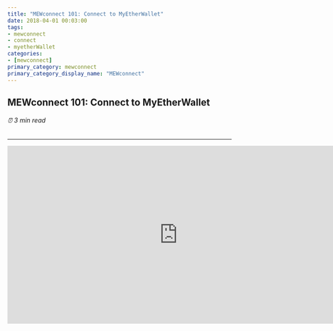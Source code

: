 ```yaml
---
title: "MEWconnect 101: Connect to MyEtherWallet"
date: 2018-04-01 00:03:00
tags:
- mewconnect
- connect
- myetherWallet
categories:
- [mewconnect]
primary_category: mewconnect
primary_category_display_name: "MEWconnect"
---
```


## MEWconnect 101: Connect to MyEtherWallet
###### ⏰ 3 min read
***

<iframe width="763" height="400" src="https://www.youtube.com/embed/IuyfpsYTZrI" frameborder="0" allow="accelerometer; autoplay; encrypted-media; gyroscope; picture-in-picture" allowfullscreen></iframe>